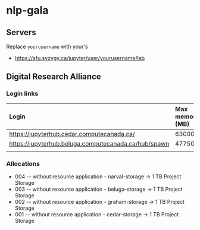 # nlp-gala



## Servers

Replace ```yourusername``` with your's
- https://sfu.syzygy.ca/jupyter/user/yourusername/lab



## Digital Research Alliance 

### Login links

| Login | Max memory (MB) |
| :-- | :-- |
| https://jupyterhub.cedar.computecanada.ca/ |  63000 |
| https://jupyterhub.beluga.computecanada.ca/hub/spawn | 47750 |
|||

### Allocations	
- 004 -- without resource application - narval-storage → 1 TB Project Storage
- 003 -- without resource application - beluga-storage → 1 TB Project Storage
- 002 -- without resource application - graham-storage → 1 TB Project Storage
- 001 -- without resource application - cedar-storage → 1 TB Project Storage
